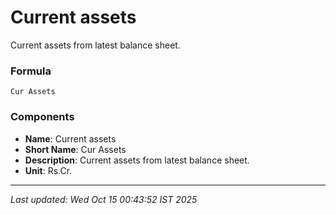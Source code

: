# Current assets
Current assets from latest balance sheet.

### Formula
```text
Cur Assets
```


### Components
- **Name**: Current assets
- **Short Name**: Cur Assets
- **Description**: Current assets from latest balance sheet.
- **Unit**: Rs.Cr.

---
*Last updated: Wed Oct 15 00:43:52 IST 2025*
